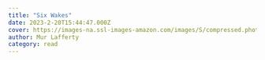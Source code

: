```yaml
---
title: "Six Wakes"
date: 2023-2-20T15:44:47.000Z
cover: https://images-na.ssl-images-amazon.com/images/S/compressed.photo.goodreads.com/books/1483175828i/28962996.jpg
author: Mur Lafferty
category: read
---
```

